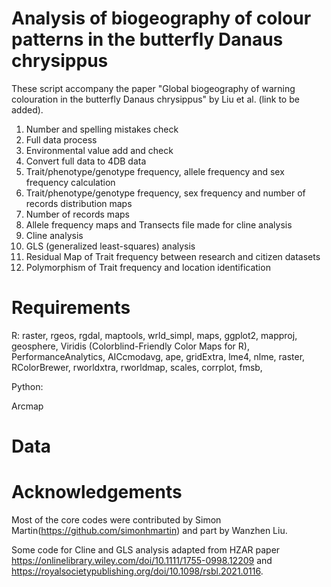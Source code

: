 # Analysis of biogeography of colour patterns in the butterfly Danaus chrysippus
These script accompany the paper "Global biogeography of warning colouration in the butterfly Danaus chrysippus" by Liu et al. (link to be added).

1. Number and spelling mistakes check
2. Full data process 
3. Environmental value add and check
4. Convert full data to 4DB data
5. Trait/phenotype/genotype frequency, allele frequency and sex frequency calculation
6. Trait/phenotype/genotype frequency, sex frequency and number of records distribution maps
7. Number of records maps
8. Allele frequency maps and Transects file made for cline analysis
9. Cline analysis
10. GLS (generalized least-squares) analysis
11. Residual Map of Trait frequency between research and citizen datasets
12. Polymorphism of Trait frequency and location identification


# Requirements
R:
raster,
rgeos,
rgdal,
maptools,
wrld_simpl,
maps,
ggplot2,
mapproj,
geosphere,
Viridis (Colorblind-Friendly Color Maps for R),
PerformanceAnalytics,
AICcmodavg,
ape,
gridExtra,
lme4,
nlme,
raster,
RColorBrewer,
rworldxtra,
rworldmap,
scales,
corrplot,
fmsb,

Python:

Arcmap


# Data

# Acknowledgements
Most of the core codes were contributed by Simon Martin(https://github.com/simonhmartin) and part by Wanzhen Liu.

Some code for Cline and GLS analysis adapted from HZAR paper https://onlinelibrary.wiley.com/doi/10.1111/1755-0998.12209 and https://royalsocietypublishing.org/doi/10.1098/rsbl.2021.0116. 
